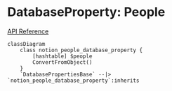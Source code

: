 # DatabaseProperty: People

[API Reference](https://developers.notion.com/reference/property-object#people)

```mermaid
classDiagram
    class notion_people_database_property {
        [hashtable] $people
        ConvertFromObject()
    }
    `DatabasePropertiesBase` --|> `notion_people_database_property`:inherits
```
